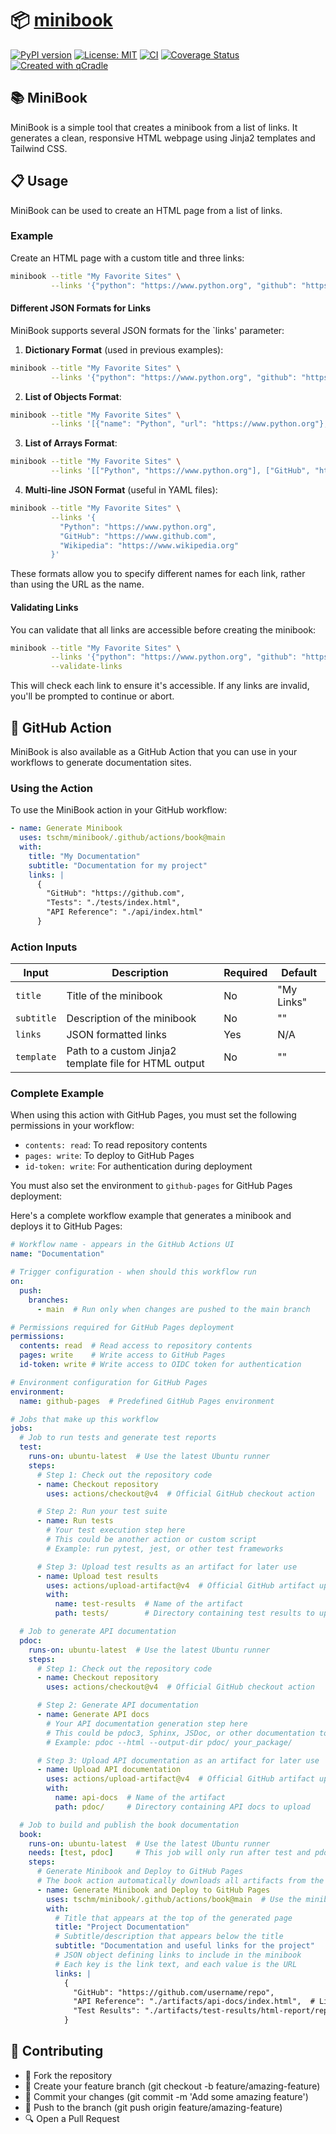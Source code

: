 # 📦 [minibook](https://tschm.github.io/minibook/)

[![PyPI version](https://badge.fury.io/py/minibook.svg)](https://badge.fury.io/py/minibook)
[![License: MIT](https://img.shields.io/badge/License-MIT-yellow.svg)](LICENSE.txt)
[![CI](https://github.com/tschm/minibook/actions/workflows/ci.yml/badge.svg)](https://github.com/tschm/minibook/actions/workflows/ci.yml)
[![Coverage Status](https://coveralls.io/repos/github/tschm/minibook/badge.svg?branch=main)](https://coveralls.io/github/tschm/minibook?branch=main)
[![Created with qCradle](https://img.shields.io/badge/Created%20with-qCradle-blue?style=flat-square)](https://github.com/tschm/package)

## 📚 MiniBook

MiniBook is a simple tool that creates a minibook
from a list of links. It generates a clean, responsive HTML webpage using Jinja2 templates and Tailwind CSS.

## 📋 Usage

MiniBook can be used to create an HTML page from a list of links.

### Example

Create an HTML page with a custom title and three links:

```bash
minibook --title "My Favorite Sites" \
         --links '{"python": "https://www.python.org", "github": "https://www.github.com", "wikipedia": "https://www.wikipedia.org"}'
```


#### Different JSON Formats for Links

MiniBook supports several JSON formats for the `links' parameter:

1. **Dictionary Format** (used in previous examples):

```bash
minibook --title "My Favorite Sites" \
         --links '{"python": "https://www.python.org", "github": "https://www.github.com", "wikipedia": "https://www.wikipedia.org"}'
```

2. **List of Objects Format**:

```bash
minibook --title "My Favorite Sites" \
         --links '[{"name": "Python", "url": "https://www.python.org"}, {"name": "GitHub", "url": "https://www.github.com"}, {"name": "Wikipedia", "url": "https://www.wikipedia.org"}]'
```

3. **List of Arrays Format**:

```bash
minibook --title "My Favorite Sites" \
         --links '[["Python", "https://www.python.org"], ["GitHub", "https://www.github.com"], ["Wikipedia", "https://www.wikipedia.org"]]'
```

4. **Multi-line JSON Format** (useful in YAML files):

```bash
minibook --title "My Favorite Sites" \
         --links '{
           "Python": "https://www.python.org",
           "GitHub": "https://www.github.com",
           "Wikipedia": "https://www.wikipedia.org"
         }'
```

These formats allow you to specify different names for each link,
rather than using the URL as the name.

#### Validating Links

You can validate that all links are accessible before creating the minibook:

```bash
minibook --title "My Favorite Sites" \
         --links '{"python": "https://www.python.org", "github": "https://www.github.com"}' \
         --validate-links
```

This will check each link to ensure it's accessible.
If any links are invalid, you'll be prompted to continue or abort.

## 🔄 GitHub Action

MiniBook is also available as a GitHub Action that
you can use in your workflows to generate documentation sites.

### Using the Action

To use the MiniBook action in your GitHub workflow:

```yaml
- name: Generate Minibook
  uses: tschm/minibook/.github/actions/book@main
  with:
    title: "My Documentation"
    subtitle: "Documentation for my project"
    links: |
      {
        "GitHub": "https://github.com",
        "Tests": "./tests/index.html",
        "API Reference": "./api/index.html"
      }
```

### Action Inputs

| Input | Description | Required | Default |
|-------|-------------|----------|---------|
| `title` | Title of the minibook | No | "My Links" |
| `subtitle` | Description of the minibook | No | "" |
| `links` | JSON formatted links | Yes | N/A |
| `template` | Path to a custom Jinja2 template file for HTML output | No | "" |

### Complete Example

When using this action with GitHub Pages, you must set
the following permissions in your workflow:

- `contents: read`: To read repository contents
- `pages: write`: To deploy to GitHub Pages
- `id-token: write`: For authentication during deployment

You must also set the environment to `github-pages` for GitHub Pages deployment:

Here's a complete workflow example that generates a minibook and deploys it to GitHub Pages:

```yaml
# Workflow name - appears in the GitHub Actions UI
name: "Documentation"

# Trigger configuration - when should this workflow run
on:
  push:
    branches:
      - main  # Run only when changes are pushed to the main branch

# Permissions required for GitHub Pages deployment
permissions:
  contents: read  # Read access to repository contents
  pages: write    # Write access to GitHub Pages
  id-token: write # Write access to OIDC token for authentication

# Environment configuration for GitHub Pages
environment:
  name: github-pages  # Predefined GitHub Pages environment

# Jobs that make up this workflow
jobs:
  # Job to run tests and generate test reports
  test:
    runs-on: ubuntu-latest  # Use the latest Ubuntu runner
    steps:
      # Step 1: Check out the repository code
      - name: Checkout repository
        uses: actions/checkout@v4  # Official GitHub checkout action

      # Step 2: Run your test suite
      - name: Run tests
        # Your test execution step here
        # This could be another action or custom script
        # Example: run pytest, jest, or other test frameworks

      # Step 3: Upload test results as an artifact for later use
      - name: Upload test results
        uses: actions/upload-artifact@v4  # Official GitHub artifact upload action
        with:
          name: test-results  # Name of the artifact
          path: tests/        # Directory containing test results to upload

  # Job to generate API documentation
  pdoc:
    runs-on: ubuntu-latest  # Use the latest Ubuntu runner
    steps:
      # Step 1: Check out the repository code
      - name: Checkout repository
        uses: actions/checkout@v4  # Official GitHub checkout action

      # Step 2: Generate API documentation
      - name: Generate API docs
        # Your API documentation generation step here
        # This could be pdoc3, Sphinx, JSDoc, or other documentation tools
        # Example: pdoc --html --output-dir pdoc/ your_package/

      # Step 3: Upload API documentation as an artifact for later use
      - name: Upload API documentation
        uses: actions/upload-artifact@v4  # Official GitHub artifact upload action
        with:
          name: api-docs  # Name of the artifact
          path: pdoc/     # Directory containing API docs to upload

  # Job to build and publish the book documentation
  book:
    runs-on: ubuntu-latest  # Use the latest Ubuntu runner
    needs: [test, pdoc]     # This job will only run after test and pdoc jobs complete successfully
    steps:
      # Generate Minibook and Deploy to GitHub Pages
      # The book action automatically downloads all artifacts from the jobs defined in needs
      - name: Generate Minibook and Deploy to GitHub Pages
        uses: tschm/minibook/.github/actions/book@main  # Use the minibook action
        with:
          # Title that appears at the top of the generated page
          title: "Project Documentation"
          # Subtitle/description that appears below the title
          subtitle: "Documentation and useful links for the project"
          # JSON object defining links to include in the minibook
          # Each key is the link text, and each value is the URL
          links: |
            {
              "GitHub": "https://github.com/username/repo",
              "API Reference": "./artifacts/api-docs/index.html",  # Link to the API docs artifact
              "Test Results": "./artifacts/test-results/html-report/report.html"  # Link to the test results artifact
            }
```

## 👥 Contributing

- 🍴 Fork the repository
- 🌿 Create your feature branch (git checkout -b feature/amazing-feature)
- 💾 Commit your changes (git commit -m 'Add some amazing feature')
- 🚢 Push to the branch (git push origin feature/amazing-feature)
- 🔍 Open a Pull Request
